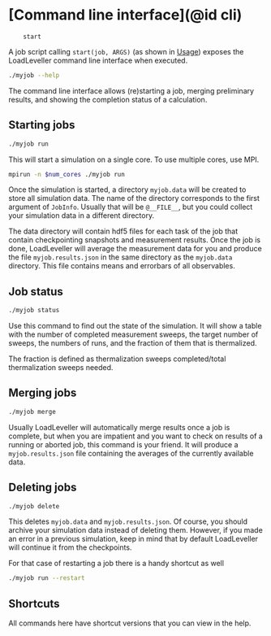 # [Command line interface](@id cli)

```@docs
    start
```
A job script calling `start(job, ARGS)` (as shown in [Usage](@ref)) exposes the LoadLeveller command line interface when executed.

```bash
./myjob --help
```

The command line interface allows (re)starting a job, merging preliminary results, and showing the completion status of a calculation.

## Starting jobs

```bash
./myjob run
```

This will start a simulation on a single core. To use multiple cores, use MPI.

```bash
mpirun -n $num_cores ./myjob run
```

Once the simulation is started, a directory `myjob.data` will be created to store all simulation data. The name of the directory corresponds to the first argument of `JobInfo`. Usually that will be `@__FILE__`, but you could collect your simulation data in a different directory.

The data directory will contain hdf5 files for each task of the job that contain checkpointing snapshots and measurement results. Once the job is done, LoadLeveller will average the measurement data for you and produce the file `myjob.results.json` in the same directory as the `myjob.data` directory. This file contains means and errorbars of all observables.

## Job status

```bash
./myjob status
```

Use this command to find out the state of the simulation. It will show a table with the number of completed measurement sweeps, the target number of sweeps, the numbers of runs, and the fraction of them that is thermalized.

The fraction is defined as thermalization sweeps completed/total thermalization sweeps needed.

## Merging jobs

```bash
./myjob merge
```

Usually LoadLeveller will automatically merge results once a job is complete, but when you are impatient and you want to check on results of a running or aborted job, this command is your friend. It will produce a `myjob.results.json` file containing the averages of the currently available data.

## Deleting jobs

```bash
./myjob delete
```

This deletes `myjob.data` and `myjob.results.json`. Of course, you should archive your simulation data instead of deleting them. However, if you made an error in a previous simulation, keep in mind that by default LoadLeveller will continue it from the checkpoints.

For that case of restarting a job there is a handy shortcut as well

```bash
./myjob run --restart
```

## Shortcuts

All commands here have shortcut versions that you can view in the help.